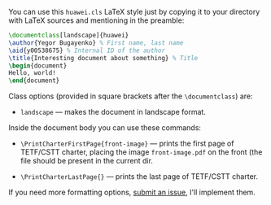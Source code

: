 You can use this `huawei.cls` LaTeX style just by copying it to your
directory with LaTeX sources and mentioning in the preamble:

```tex
\documentclass[landscape]{huawei}
\author{Yegor Bugayenko} % First name, last name
\aid{y00538675} % Internal ID of the author
\title{Interesting document about something} % Title
\begin{document}
Hello, world!
\end{document}
```

Class options (provided in square brackets after the `\documentclass`) are:

  * `landscape` — makes the document in landscape format.

Inside the document body you can use these commands:

  * `\PrintCharterFirstPage{front-image}` — prints the first page of TETF/CSTT charter,
    placing the image `front-image.pdf` on the front (the file should be present
    in the current dir.

  * `\PrintCharterLastPage{}` — prints the last page of TETF/CSTT charter.

If you need more formatting options, [submit an issue](https://github.com/cqfn/huawei-latex/issues), 
I'll implement them.
